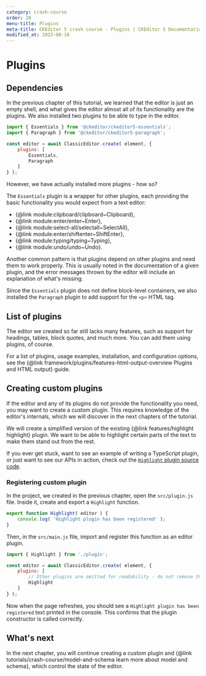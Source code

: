 ```yaml
---
category: crash-course
order: 20
menu-title: Plugins
meta-title: CKEditor 5 crash course - Plugins | CKEditor 5 Documentation
modified_at: 2023-08-16
---
```


# Plugins

## Dependencies

In the previous chapter of this tutorial, we learned that the editor is just an empty shell, and what gives the editor almost all of its functionality are the plugins. We also installed two plugins to be able to type in the editor.

```js
import { Essentials } from '@ckeditor/ckeditor5-essentials';
import { Paragraph } from '@ckeditor/ckeditor5-paragraph';

const editor = await ClassicEditor.create( element, {
	plugins: [
		Essentials,
		Paragraph
	]
} );
```

However, we have actually installed more plugins - how so?

The `Essentials` plugin is a wrapper for other plugins, each providing the basic functionality you would expect from a text editor:

* {@link module:clipboard/clipboard~Clipboard},
* {@link module:enter/enter~Enter},
* {@link module:select-all/selectall~SelectAll},
* {@link module:enter/shiftenter~ShiftEnter},
* {@link module:typing/typing~Typing},
* {@link module:undo/undo~Undo}.

Another common pattern is that plugins depend on other plugins and need them to work properly. This is usually noted in the documentation of a given plugin, and the error messages thrown by the editor will include an explanation of what's missing.

Since the `Essentials` plugin does not define block-level containers, we also installed the `Paragraph` plugin to add support for the `<p>` HTML tag.

## List of plugins

The editor we created so far still lacks many features, such as support for headings, tables, block quotes, and much more. You can add them using plugins, of course.

For a list of plugins, usage examples, installation, and configuration options, see the {@link framework/plugins/features-html-output-overview Plugins and HTML output} guide.

<!-- marked for probable removal
## Predefined builds

The fact that individual plugins add support for such minor features as typing, <kbd>Enter</kbd>, or `<p>` does not mean that you have to browse through the long list of plugins and painstakingly install the ones you need to get a good typing experience. You can do that if you want to have full control over the editor. But if that is not your thing, you can use one of the {@link getting-started/legacy-getting-started/predefined-builds predefined builds} with the most important and popular plugins already installed and configured. -->

## Creating custom plugins

If the editor and any of its plugins do not provide the functionality you need, you may want to create a custom plugin. This requires knowledge of the editor's internals, which we will discover in the next chapters of the tutorial.

We will create a simplified version of the existing {@link features/highlight highlight} plugin. We want to be able to highlight certain parts of the text to make them stand out from the rest.

If you ever get stuck, want to see an example of writing a TypeScript plugin, or just want to see our APIs in action, check out the [`Highlight` plugin source code](https://github.com/ckeditor/ckeditor5/tree/master/packages/ckeditor5-highlight).

### Registering custom plugin

In the project, we created in the previous chapter, open the `src/plugin.js` file. Inside it, create and export a `Highlight` function.

```js
export function Highlight( editor ) {
	console.log( 'Highlight plugin has been registered' );
}
```

Then, in the `src/main.js` file, import and register this function as an editor plugin.

```js
import { Highlight } from './plugin';

const editor = await ClassicEditor.create( element, {
	plugins: [
		// Other plugins are omitted for readability - do not remove them.
		Highlight
	]
} );
```

Now when the page refreshes, you should see a `Highlight plugin has been registered` text printed in the console. This confirms that the plugin constructor is called correctly.

## What's next

In the next chapter, you will continue creating a custom plugin and {@link tutorials/crash-course/model-and-schema learn more about model and schema}, which control the state of the editor.
